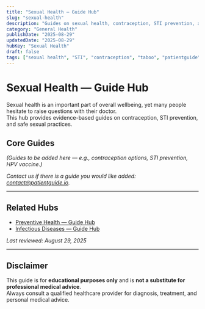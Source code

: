 ```yaml
---
title: "Sexual Health — Guide Hub"
slug: "sexual-health"
description: "Guides on sexual health, contraception, STI prevention, and safe practices."
category: "General Health"
publishDate: "2025-08-29"
updatedDate: "2025-08-29"
hubKey: "Sexual Health"
draft: false
tags: ["sexual health", "STI", "contraception", "taboo", "patientguide", "hub"]
---
```


# Sexual Health — Guide Hub

Sexual health is an important part of overall wellbeing, yet many people hesitate to raise questions with their doctor.  
This hub provides evidence-based guides on contraception, STI prevention, and safe sexual practices.

## Core Guides
*(Guides to be added here — e.g., contraception options, STI prevention, HPV vaccine.)*

*Contact us if there is a guide you would like added: [contact@patientguide.io](mailto:contact@patientguide.io).*

---

## Related Hubs
- [Preventive Health — Guide Hub](/guides/preventive-health/)  
- [Infectious Diseases — Guide Hub](/guides/infectious-diseases/)

*Last reviewed: August 29, 2025*

---

## Disclaimer
This guide is for **educational purposes only** and is **not a substitute for professional medical advice**.  
Always consult a qualified healthcare provider for diagnosis, treatment, and personal medical advice.
